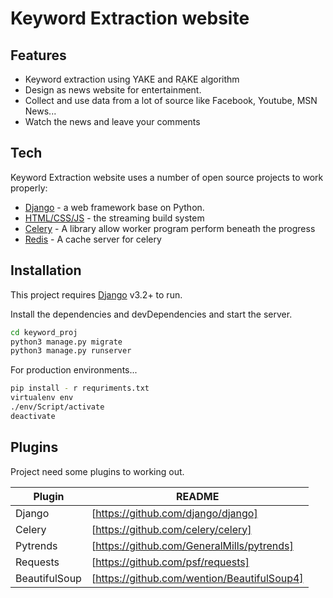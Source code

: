 # Keyword Extraction website
## Features
- Keyword extraction using YAKE and RẠKE algorithm
- Design as news website for entertainment.
- Collect and use data from a lot of source like Facebook, Youtube, MSN News...
- Watch the news and leave your comments

## Tech

Keyword Extraction website uses a number of open source projects to work properly:
- [Django](https://github.com/django/django) - a web framework base on Python.
- [HTML/CSS/JS]() - the streaming build system
- [Celery](https://github.com/celery/celery) - A library allow worker program perform beneath the progress
- [Redis](https://github.com/redis/redis) - A cache server for celery


## Installation

This project requires [Django]() v3.2+ to run.

Install the dependencies and devDependencies and start the server.

```sh
cd keyword_proj
python3 manage.py migrate
python3 manage.py runserver
```

For production environments...

```sh
pip install - r requriments.txt
virtualenv env
./env/Script/activate
deactivate
```

## Plugins

Project need some plugins to working out.

| Plugin | README |
| ------ | ------ |
| Django | [https://github.com/django/django] |
| Celery | [https://github.com/celery/celery] |
| Pytrends | [https://github.com/GeneralMills/pytrends] | 
| Requests | [https://github.com/psf/requests] |
| BeautifulSoup | [https://github.com/wention/BeautifulSoup4] |




